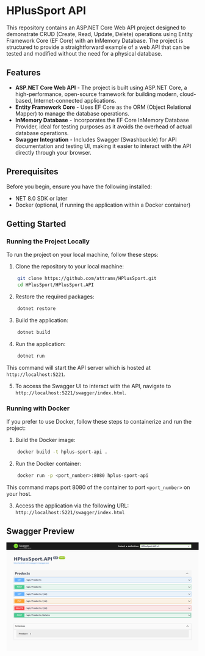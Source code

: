 # HPlusSport API

This repository contains an ASP.NET Core Web API project designed to demonstrate CRUD (Create, Read, Update, Delete) operations using Entity Framework Core (EF Core) with an InMemory Database. The project is structured to provide a straightforward example of a web API that can be tested and modified without the need for a physical database.

## Features

- **ASP.NET Core Web API** - The project is built using ASP.NET Core, a high-performance, open-source framework for building modern, cloud-based, Internet-connected applications.
- **Entity Framework Core** - Uses EF Core as the ORM (Object Relational Mapper) to manage the database operations.
- **InMemory Database** - Incorporates the EF Core InMemory Database Provider, ideal for testing purposes as it avoids the overhead of actual database operations.
- **Swagger Integration** - Includes Swagger (Swashbuckle) for API documentation and testing UI, making it easier to interact with the API directly through your browser.

## Prerequisites

Before you begin, ensure you have the following installed:

- NET 8.0 SDK or later
- Docker (optional, if running the application within a Docker container)

## Getting Started

### Running the Project Locally
To run the project on your local machine, follow these steps:

1. Clone the repository to your local machine:
```bash
    git clone https://github.com/attrams/HPlusSport.git
    cd HPlusSport/HPlusSport.API
```

2. Restore the required packages:
```bash
    dotnet restore
```

3. Build the application:
```bash
    dotnet build
```

4. Run the application:
```bash
    dotnet run
```
This command will start the API server which is hosted at `http://localhost:5221`.

5. To access the Swagger UI to interact with the API, navigate to `http://localhost:5221/swagger/index.html`.


### Running with Docker

If you prefer to use Docker, follow these steps to containerize and run the project:

1. Build the Docker image:
```bash
    docker build -t hplus-sport-api .
```

2. Run the Docker container:
```bash
    docker run -p <port_number>:8080 hplus-sport-api
```
This command maps port 8080 of the container to port `<port_number>` on your host.

3. Access the application via the following URL: `http://localhost:5221/swagger/index.html`


## Swagger Preview
![Swagger API documentation](assets/img/swagger-page-example.png)